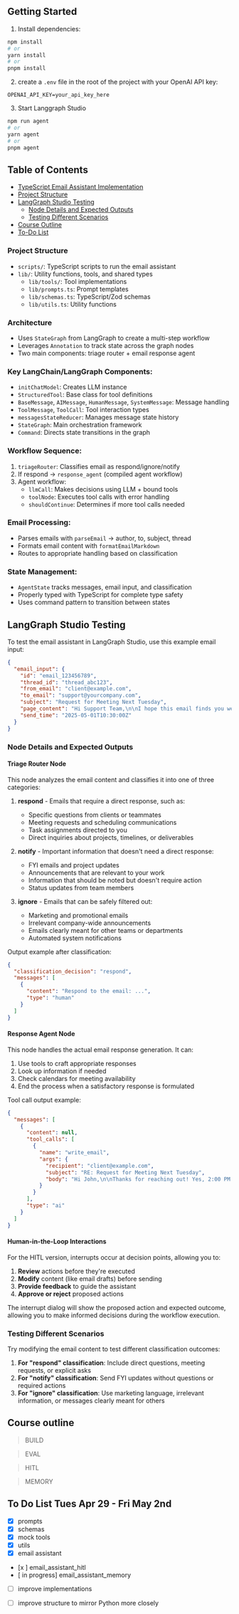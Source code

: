 ## Getting Started

1. Install dependencies:

```bash
npm install
# or
yarn install
# or
pnpm install
```

2.  create a `.env` file in the root of the project with your OpenAI API key:

```
OPENAI_API_KEY=your_api_key_here
```


3. Start Langgraph Studio 

```bash
npm run agent
# or
yarn agent
# or
pnpm agent
```

## Table of Contents

- [TypeScript Email Assistant Implementation](#typescript-email-assistant-implementation)
- [Project Structure](#project-structure)
- [LangGraph Studio Testing](#langgraph-studio-testing)
  - [Node Details and Expected Outputs](#node-details-and-expected-outputs)
  - [Testing Different Scenarios](#testing-different-scenarios)
- [Course Outline](#course-outline)
- [To-Do List](#to-do-list-tues-apr-29---fri-may-2nd)


### Project Structure
- `scripts/`: TypeScript scripts to run the email assistant
- `lib/`: Utility functions, tools, and shared types
  - `lib/tools/`: Tool implementations
  - `lib/prompts.ts`: Prompt templates
  - `lib/schemas.ts`: TypeScript/Zod schemas
  - `lib/utils.ts`: Utility functions

### Architecture
- Uses `StateGraph` from LangGraph to create a multi-step workflow
- Leverages `Annotation` to track state across the graph nodes
- Two main components: triage router + email response agent

### Key LangChain/LangGraph Components:
- `initChatModel`: Creates LLM instance
- `StructuredTool`: Base class for tool definitions
- `BaseMessage`, `AIMessage`, `HumanMessage`, `SystemMessage`: Message handling
- `ToolMessage`, `ToolCall`: Tool interaction types
- `messagesStateReducer`: Manages message state history
- `StateGraph`: Main orchestration framework
- `Command`: Directs state transitions in the graph

### Workflow Sequence:
1. `triageRouter`: Classifies email as respond/ignore/notify
2. If respond → `response_agent` (compiled agent workflow)
3. Agent workflow:
   - `llmCall`: Makes decisions using LLM + bound tools
   - `toolNode`: Executes tool calls with error handling
   - `shouldContinue`: Determines if more tool calls needed

### Email Processing:
- Parses emails with `parseEmail` → author, to, subject, thread
- Formats email content with `formatEmailMarkdown`
- Routes to appropriate handling based on classification

### State Management:
- `AgentState` tracks messages, email input, and classification
- Properly typed with TypeScript for complete type safety
- Uses command pattern to transition between states




## LangGraph Studio Testing


To test the email assistant in LangGraph Studio, use this example email input:
```json
{
  "email_input": {
    "id": "email_123456789",
    "thread_id": "thread_abc123",
    "from_email": "client@example.com",
    "to_email": "support@yourcompany.com",
    "subject": "Request for Meeting Next Tuesday",
    "page_content": "Hi Support Team,\n\nI hope this email finds you well. I'd like to schedule a meeting next Tuesday to discuss our ongoing project implementation. We have some questions about the timeline and deliverables that would be best addressed in a call.\n\nWould 2:00 PM EST work for you? If not, please suggest a time that works with your schedule.\n\nBest regards,\nJohn Smith\nProject Manager\nClient Company Inc.",
    "send_time": "2025-05-01T10:30:00Z"
  }
}
```

### Node Details and Expected Outputs

#### Triage Router Node
This node analyzes the email content and classifies it into one of three categories:

1. **respond** - Emails that require a direct response, such as:
   - Specific questions from clients or teammates
   - Meeting requests and scheduling communications
   - Task assignments directed to you
   - Direct inquiries about projects, timelines, or deliverables

2. **notify** - Important information that doesn't need a direct response:
   - FYI emails and project updates
   - Announcements that are relevant to your work
   - Information that should be noted but doesn't require action
   - Status updates from team members

3. **ignore** - Emails that can be safely filtered out:
   - Marketing and promotional emails
   - Irrelevant company-wide announcements
   - Emails clearly meant for other teams or departments
   - Automated system notifications

Output example after classification:
```json
{
  "classification_decision": "respond",
  "messages": [
    {
      "content": "Respond to the email: ...",
      "type": "human"
    }
  ]
}
```

#### Response Agent Node
This node handles the actual email response generation. It can:

1. Use tools to craft appropriate responses
2. Look up information if needed
3. Check calendars for meeting availability
4. End the process when a satisfactory response is formulated

Tool call output example:
```json
{
  "messages": [
    {
      "content": null,
      "tool_calls": [
        {
          "name": "write_email",
          "args": {
            "recipient": "client@example.com",
            "subject": "RE: Request for Meeting Next Tuesday",
            "body": "Hi John,\n\nThanks for reaching out! Yes, 2:00 PM EST next Tuesday works for our team. I've added it to our calendar.\n\nLooking forward to discussing the project timeline and deliverables with you.\n\nBest regards,\nSupport Team"
          }
        }
      ],
      "type": "ai"
    }
  ]
}
```

#### Human-in-the-Loop Interactions
For the HITL version, interrupts occur at decision points, allowing you to:

1. **Review** actions before they're executed
2. **Modify** content (like email drafts) before sending
3. **Provide feedback** to guide the assistant
4. **Approve or reject** proposed actions

The interrupt dialog will show the proposed action and expected outcome, allowing you to make informed decisions during the workflow execution.

### Testing Different Scenarios

Try modifying the email content to test different classification outcomes:

1. **For "respond" classification**: Include direct questions, meeting requests, or explicit asks
2. **For "notify" classification**: Send FYI updates without questions or required actions
3. **For "ignore" classification**: Use marketing language, irrelevant information, or messages clearly meant for others


## Course outline 
> BUILD

> EVAL

> HITL

> MEMORY

## To Do List Tues Apr 29 - Fri May 2nd
- [x] prompts 
- [x] schemas  
- [x] mock tools 
- [x] utils 
- [x] email assistant 
- [x ] email_assistant_hitl
- [ in progress] email_assistant_memory
- [ ] improve implementations
- [ ] improve structure to mirror Python more closely 

